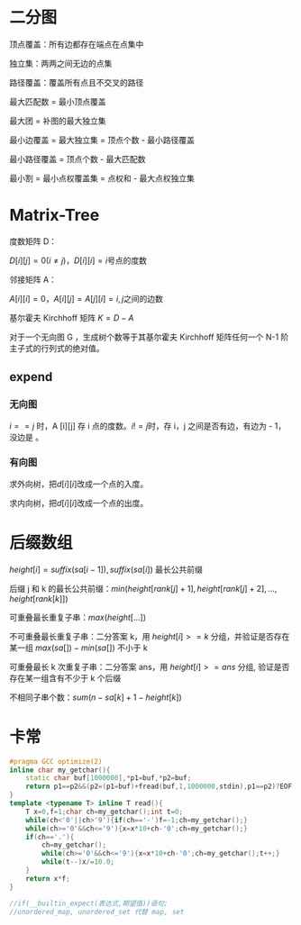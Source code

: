 # 二分图

顶点覆盖：所有边都存在端点在点集中

独立集：两两之间无边的点集

路径覆盖：覆盖所有点且不交叉的路径

最大匹配数 = 最小顶点覆盖

最大团 = 补图的最大独立集

最小边覆盖 = 最大独立集 = 顶点个数 - 最小路径覆盖

最小路径覆盖 = 顶点个数 - 最大匹配数

最小割 = 最小点权覆盖集 = 点权和 - 最大点权独立集

# Matrix-Tree


度数矩阵 D：

$D[i][j] = 0 (i ≠ j)$，$D[i][i] = i$号点的度数

邻接矩阵 A：

$A[i][i] = 0$，$A[i][j] = A[j][i] = i,j$之间的边数

基尔霍夫 Kirchhoff 矩阵 $K = D - A$

对于一个无向图 G ，生成树个数等于其基尔霍夫 Kirchhoff 矩阵任何一个 N-1 阶主子式的行列式的绝对值。

## expend

### 无向图

$i == j$ 时，A [i][j] 存 i 点的度数。$i != j$时，存 i，j 之间是否有边，有边为 - 1，没边是 。

### 有向图

求外向树，把$d [i][i]$改成一个点的入度。

求内向树，把$d [i][i]​$改成一个点的出度。

# 后缀数组

$height[i] = suffix(sa[i-1]), suffix(sa[i])$ 最长公共前缀

后缀 j 和 k 的最长公共前缀：$min( height[rank[j] + 1], height[rank[j] + 2], ...,height[rank[k]] )$

可重叠最长重复子串：$max(height[...])$

不可重叠最长重复子串：二分答案 k，用 $height[i] >= k$ 分组，并验证是否存在某一组 $max(sa[])-min(sa[])$ 不小于 k

可重叠最长 k 次重复子串：二分答案 ans，用 $height[i] >= ans$ 分组, 验证是否存在某一组含有不少于 k 个后缀

不相同子串个数：$sum(n-sa[k]+1-height[k])$

# 卡常

```c++
#pragma GCC optimize(2)
inline char my_getchar(){
	static char buf[1000000],*p1=buf,*p2=buf;
	return p1==p2&&(p2=(p1=buf)+fread(buf,1,1000000,stdin),p1==p2)?EOF:*p1++;
}
template <typename T> inline T read(){
	T x=0,f=1;char ch=my_getchar();int t=0;
	while(ch<'0'||ch>'9'){if(ch=='-')f=-1;ch=my_getchar();}
	while(ch>='0'&&ch<='9'){x=x*10+ch-'0';ch=my_getchar();}
	if(ch=='.'){
		ch=my_getchar();
		while(ch>='0'&&ch<='9'){x=x*10+ch-'0';ch=my_getchar();t++;}
		while(t--)x/=10.0;
	}
	return x*f;
}

//if(__builtin_expect(表达式,期望值))语句;
//unordered_map, unordered_set 代替 map, set
```